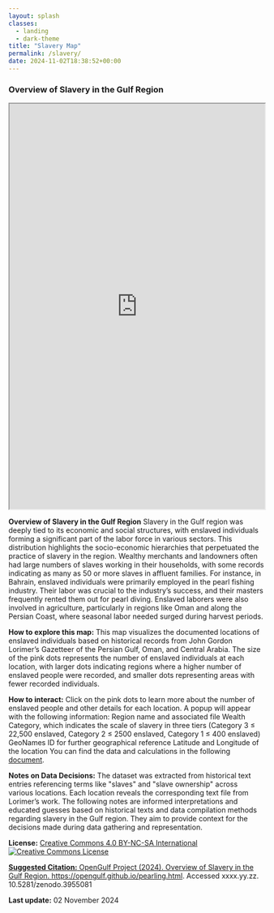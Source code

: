 ```yaml
---
layout: splash
classes:
  - landing
  - dark-theme
title: "Slavery Map"
permalink: /slavery/
date: 2024-11-02T18:38:52+00:00
---
```


### Overview of Slavery in the Gulf Region

<iframe src="https://opengulf.github.io/webapps/slavery_map/index.html#5/29.583/51.814" width="100%" height="800"></iframe>

**Overview of Slavery in the Gulf Region** Slavery in the Gulf region was deeply tied to its economic and social structures, with enslaved individuals forming a significant part of the labor force in various sectors. This distribution highlights the socio-economic hierarchies that perpetuated the practice of slavery in the region. Wealthy merchants and landowners often had large numbers of slaves working in their households, with some records indicating as many as 50 or more slaves in affluent families. For instance, in Bahrain, enslaved individuals were primarily employed in the pearl fishing industry. Their labor was crucial to the industry’s success, and their masters frequently rented them out for pearl diving. Enslaved laborers were also involved in agriculture, particularly in regions like Oman and along the Persian Coast, where seasonal labor needed surged during harvest periods.

**How to explore this map:** This map visualizes the documented locations of enslaved individuals based on historical records from John Gordon Lorimer’s Gazetteer of the Persian Gulf, Oman, and Central Arabia. The size of the pink dots represents the number of enslaved individuals at each location, with larger dots indicating regions where a higher number of enslaved people were recorded, and smaller dots representing areas with fewer recorded individuals.

**How to interact:** Click on the pink dots to learn more about the number of enslaved people and other details for each location. A popup will appear with the following information:
Region name and associated file 
Wealth Category, which indicates the scale of slavery in three tiers (Category 3 ≤ 22,500 enslaved, Category 2 ≤ 2500 enslaved, Category 1 ≤ 400 enslaved)
GeoNames ID for further geographical reference
Latitude and Longitude of the location
You can find the data and calculations in the following [document](_data/researchdata/slavery_data.csv).


**Notes on Data Decisions:** The dataset was extracted from historical text entries referencing terms like "slaves" and "slave ownership" across various locations. Each location reveals the corresponding text file from Lorimer’s work. The following notes are informed interpretations and educated guesses based on historical texts and data compilation methods regarding slavery in the Gulf region. They aim to provide context for the decisions made during data gathering and representation.


**License:** <a href="https://creativecommons.org/licenses/by-nc-sa/4.0/" class="link">Creative Commons 4.0 BY-NC-SA International</a> <br>
	<a rel="license" href="http://creativecommons.org/licenses/by-nc-sa/4.0/"><img alt="Creative Commons License" style="border-width:0" 
	src="https://i.creativecommons.org/l/by-nc-sa/4.0/88x31.png" />


**Suggested Citation:** OpenGulf Project (2024). Overview of Slavery in the Gulf Region. https://opengulf.github.io/pearling.html. Accessed xxxx.yy.zz. 10.5281/zenodo.3955081

**Last update:** 02 November 2024